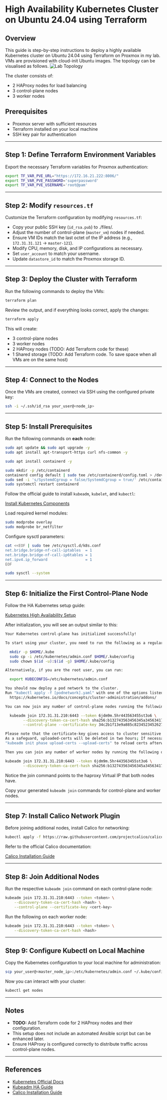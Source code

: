 # High Availability Kubernetes Cluster on Ubuntu 24.04 using Terraform

## Overview

This guide is step-by-step instructions to deploy a highly available Kubernetes
 cluster on Ubuntu 24.04 using Terraform on Proxmox in my lab.
VMs are provisioned with cloud-init Ubuntu images. The topology can be
visualised as follows.
![Lab Topology](lab-topology.svg)

The cluster consists of:

- 2 HAProxy nodes for load balancing
- 3 control-plane nodes
- 3 worker nodes

## Prerequisites

- Proxmox server with sufficient resources
- Terraform installed on your local machine
- SSH key pair for authentication

---

## Step 1: Define Terraform Environment Variables

Export the necessary Terraform variables for Proxmox authentication:

```bash
export TF_VAR_PVE_URL="https://172.16.21.222:8006/"
export TF_VAR_PVE_PASSWORD='superpassword'
export TF_VAR_PVE_USERNAME='root@pam'
```

---

## Step 2: Modify `resources.tf`

Customize the Terraform configuration by modifying `resources.tf`:

- Copy your public SSH key (`id_rsa.pub`) to ./files/.
- Adjust the number of control-plane (`master_vm`) nodes if needed.
- Ensure VM IDs match the last octet of the IP address (e.g., `172.31.31.121` → `master-121`).
- Modify CPU, memory, disk, and IP configurations as necessary.
- Set `user_account` to match your username.
- Update `datastore_id` to match the Proxmox storage ID.

---

## Step 3: Deploy the Cluster with Terraform

Run the following commands to deploy the VMs:

```bash
terraform plan
```

Review the output, and if everything looks correct, apply the changes:

```bash
terraform apply
```

This will create:

- 3 control-plane nodes
- 3 worker nodes
- 2 HAProxy nodes (TODO: Add Terraform code for these)
- 1 Shared storage (TODO: Add Terraform code.
To save space when all VMs are on the same host)

---

## Step 4: Connect to the Nodes

Once the VMs are created, connect via SSH using the configured private key:

```bash
ssh -i ~/.ssh/id_rsa your_user@<node_ip>
```

---

## Step 5: Install Prerequisites

Run the following commands on **each** node:

```bash
sudo apt update && sudo apt upgrade -y
sudo apt install apt-transport-https curl nfs-common -y

sudo apt install containerd -y

sudo mkdir -p /etc/containerd
containerd config default | sudo tee /etc/containerd/config.toml > /dev/null
sudo sed -i 's/SystemdCgroup = false/SystemdCgroup = true/' /etc/containerd/config.toml
sudo systemctl restart containerd
```

Follow the official guide to install `kubeadm`, `kubelet`, and `kubectl`:

[Install Kubernetes Components](https://kubernetes.io/docs/setup/production-environment/tools/kubeadm/install-kubeadm/)

Load required kernel modules:

```bash
sudo modprobe overlay
sudo modprobe br_netfilter
```

Configure sysctl parameters:

```bash
cat <<EOF | sudo tee /etc/sysctl.d/k8s.conf
net.bridge.bridge-nf-call-iptables  = 1
net.bridge.bridge-nf-call-ip6tables = 1
net.ipv4.ip_forward                 = 1
EOF

sudo sysctl --system
```

---

## Step 6: Initialize the First Control-Plane Node

Follow the HA Kubernetes setup guide:

[Kubernetes High Availability Setup](https://kubernetes.io/docs/setup/production-environment/tools/kubeadm/high-availability/)

After initialization, you will see an output similar to this:

```bash
Your Kubernetes control-plane has initialized successfully!

To start using your cluster, you need to run the following as a regular user:

  mkdir -p $HOME/.kube
  sudo cp -i /etc/kubernetes/admin.conf $HOME/.kube/config
  sudo chown $(id -u):$(id -g) $HOME/.kube/config

Alternatively, if you are the root user, you can run:

  export KUBECONFIG=/etc/kubernetes/admin.conf

You should now deploy a pod network to the cluster.
Run "kubectl apply -f [podnetwork].yaml" with one of the options listed at:
  https://kubernetes.io/docs/concepts/cluster-administration/addons/

You can now join any number of control-plane nodes running the following command on each as root:

  kubeadm join 172.31.31.210:6443 --token 6jdm9m.5hr443563455st3o6 \
        --discovery-token-ca-cert-hash sha256:b132743563456345a34563417b5b48d00baa015473074829347a \
        --control-plane --certificate-key 34c2b1f13e9a885c82345234526272583456da6ee7717d6e37120c7f36

Please note that the certificate-key gives access to cluster sensitive data, keep it secret!
As a safeguard, uploaded-certs will be deleted in two hours; If necessary, you can use
"kubeadm init phase upload-certs --upload-certs" to reload certs afterward.

Then you can join any number of worker nodes by running the following on each as root:

kubeadm join 172.31.31.210:6443 --token 6jdm9m.5hr443563455st3o6 \
        --discovery-token-ca-cert-hash sha256:b132743563456345a34563417b5b48d00baa015473074829347a
```
Notice the join command points to the haproxy Virtual IP that both nodes have.

Copy your generated `kubeadm join` commands for control-plane and worker nodes.

---

## Step 7: Install Calico Network Plugin

Before joining additional nodes, install Calico for networking:

```bash
kubectl apply -f https://raw.githubusercontent.com/projectcalico/calico/v3.29.2/manifests/tigera-operator.yaml
```

Refer to the official Calico documentation:

[Calico Installation Guide](https://docs.tigera.io/calico/latest/getting-started/kubernetes/self-managed-onprem/onpremises)

---

## Step 8: Join Additional Nodes

Run the respective `kubeadm join` command on each control-plane node:

```bash
kubeadm join 172.31.31.210:6443 --token <token> \
    --discovery-token-ca-cert-hash <hash> \
    --control-plane --certificate-key <cert-key>
```

Run the following on each worker node:

```bash
kubeadm join 172.31.31.210:6443 --token <token> \
    --discovery-token-ca-cert-hash <hash>
```

---

## Step 9: Configure Kubectl on Local Machine

Copy the Kubernetes configuration to your local machine for administration:

```bash
scp your_user@<master_node_ip>:/etc/kubernetes/admin.conf ~/.kube/config
```

Now you can interact with your cluster:

```bash
kubectl get nodes
```

---

## Notes

- **TODO:** Add Terraform code for 2 HAProxy nodes and their configuration.
- This setup does not include an automated Ansible script but can be enhanced later.
- Ensure HAProxy is configured correctly to distribute traffic across control-plane nodes.

---

## References

- [Kubernetes Official Docs](https://kubernetes.io/docs/)
- [Kubeadm HA Guide](https://kubernetes.io/docs/setup/production-environment/tools/kubeadm/high-availability/)
- [Calico Installation Guide](https://docs.tigera.io/calico/latest/getting-started/kubernetes/self-managed-onprem/onpremises)
